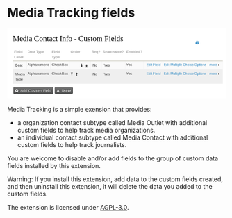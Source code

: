 # Media Tracking fields 

![Screenshot](/images/screenshot.png)

Media Tracking is a simple exension that provides:

* a organization contact subtype called Media Outlet with additional custom
  fields to help track media organizations. 
* an individual contact subtype called Media Contact with additional custom
  fields to help track journalists. 

You are welcome to disable and/or add fields to the group of custom data fields
installed by this extension.

Warning: If you install this extension, add data to the custom fields created,
and then uninstall this extension, it will delete the data you added to the
custom fields.

The extension is licensed under [AGPL-3.0](LICENSE.txt).


